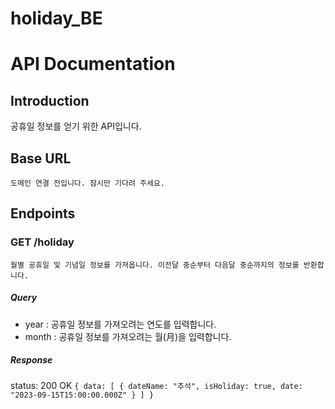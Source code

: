# holiday_BE

# API Documentation

## Introduction

공휴일 정보를 얻기 위한 API입니다.

## Base URL

`도메인 연결 전입니다. 잠시만 기다려 주세요.`

## Endpoints

### GET /holiday

`월별 공휴일 및 기념일 정보를 가져옵니다.
 이전달 중순부터 다음달 중순까지의 정보를 반환합니다.`

##### Query

- year : 공휴일 정보를 가져오려는 연도를 입력합니다.
- month : 공휴일 정보를 가져오려는 월(月)을 입력합니다.

##### Response

status: 200 OK
`{ data: [
  {
    dateName: "추석",
    isHoliday: true,
    date: "2023-09-15T15:00:00.000Z"
  }
] }`
